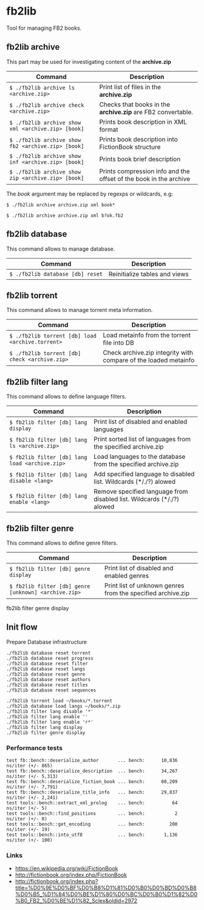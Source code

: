 # fb2lib
Tool for managing FB2 books.

## fb2lib archive
This part may be used for investigating content of the **archive.zip**

| Command | Description |
| ------- | ----------- |
| `$ ./fb2lib archive ls <archive.zip>`          | Print list of files in the **archive.zip** |
| `$ ./fb2lib archive check <archive.zip>`       | Checks that books in the **archive.zip** are FB2 convertable. |
| `$ ./fb2lib archive show xml <archive.zip> [book]`    | Prints book description in XML format |
| `$ ./fb2lib archive show fb2 <archive.zip> [book]`    | Prints book description into FictionBook structure |
| `$ ./fb2lib archive show inf <archive.zip> [book]`    | Prints book brief description |
| `$ ./fb2lib archive show zip <archive.zip> [book]`    | Prints compression info and the offset of the book in the archive |

The *book* argument may be replaced by regexps or wildcards, e.g:

`$ ./fb2lib archive archive.zip xml book*`

`$ ./fb2lib archive archive.zip xml b?ok.fb2`


## fb2lib database
This command allows to manage database.

| Command | Description |
| ------- | ----------- |
| `$ ./fb2lib database [db] reset`  | Reinitialize tables and views |


## fb2lib torrent
This command allows to manage torrent meta information.

| Command | Description |
| ------- | ----------- |
| `$ ./fb2lib torrent [db] load <archive.torrent>`  | Load metainfo from the torrent file  into DB |
| `$ ./fb2lib torrent [db] check <archive.zip>`  | Check archive.zip integrity with  compare of the loaded metainfo |


## fb2lib filter lang
This command allows to define language filters.

| Command | Description |
| ------- | ----------- |
| `$ fb2lib filter [db] lang display`          | Print list of disabled and enabled languages |
| `$ fb2lib filter [db] lang ls <archive.zip>`   | Print sorted list of languages from the specified archive.zip |
| `$ fb2lib filter [db] lang load <archive.zip>` | Load languages to the database from the specified archive.zip |
| `$ fb2lib filter [db] lang disable <lang>`     | Add specified language to disabled list. Wildcards (*/./?) alowed |
| `$ fb2lib filter [db] lang enable <lang>`      | Remove specified language from disabled list. Wildcards (*/./?) alowed |

## fb2lib filter genre
This command allows to define genre filters.

| Command | Description |
| ------- | ----------- |
| `$ fb2lib filter [db] genre display`          | Print list of disabled and enabled genres |
| `$ fb2lib filter [db] genre [unknown] <archive.zip>`   | Print list of unknown genres from the specified archive.zip |


fb2lib filter genre display

## Init flow
Prepare Database infrastructure
```
./fb2lib database reset torrent
./fb2lib database reset progress
./fb2lib database reset filter
./fb2lib database reset langs
./fb2lib database reset genre
./fb2lib database reset authors
./fb2lib database reset titles
./fb2lib database reset sequences

./fb2lib torrent load ~/books/*.torrent
./fb2lib database load langs ~/books/*.zip
./fb2lib filter lang disable '*'
./fb2lib filter lang enable ''
./fb2lib filter lang enable 'r*'
./fb2lib filter lang display
./fb2lib filter genre display
```

### Performance tests
```
test fb::bench::deserialize_author       ... bench:      10,836 ns/iter (+/- 865)
test fb::bench::deserialize_description  ... bench:      34,267 ns/iter (+/- 5,313)
test fb::bench::deserialize_fiction_book ... bench:      80,209 ns/iter (+/- 7,791)
test fb::bench::deserialize_title_info   ... bench:      29,837 ns/iter (+/- 2,241)
test tools::bench::extract_xml_prolog    ... bench:          64 ns/iter (+/- 5)
test tools::bench::find_positions        ... bench:           2 ns/iter (+/- 0)
test tools::bench::get_encoding          ... bench:         200 ns/iter (+/- 19)
test tools::bench::into_utf8             ... bench:       1,136 ns/iter (+/- 100)

```
### Links
- https://en.wikipedia.org/wiki/FictionBook
- http://fictionbook.org/index.php/FictionBook
- http://fictionbook.org/index.php?title=%D0%9E%D0%BF%D0%B8%D1%81%D0%B0%D0%BD%D0%B8%D0%B5_%D1%84%D0%BE%D1%80%D0%BC%D0%B0%D1%82%D0%B0_FB2_%D0%BE%D1%82_Sclex&oldid=2972
